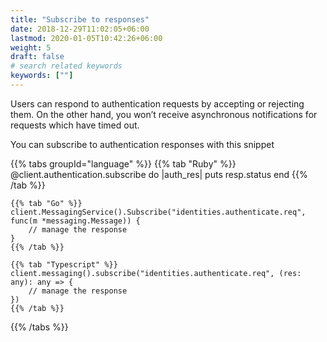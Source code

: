 ```yaml
---
title: "Subscribe to responses"
date: 2018-12-29T11:02:05+06:00
lastmod: 2020-01-05T10:42:26+06:00
weight: 5
draft: false
# search related keywords
keywords: [""]
---
```


Users can respond to authentication requests by accepting or rejecting them. On the other hand, you won’t receive asynchronous notifications for requests which have timed out.

You can subscribe to authentication responses with this snippet

{{% tabs groupId="language" %}}
    {{% tab "Ruby" %}}
    @client.authentication.subscribe do |auth_res|
        puts resp.status
    end
    {{% /tab %}}

    {{% tab "Go" %}}
    client.MessagingService().Subscribe("identities.authenticate.req", func(m *messaging.Message)) {
        // manage the response
    }
    {{% /tab %}}

    {{% tab "Typescript" %}}
    client.messaging().subscribe("identities.authenticate.req", (res: any): any => {
        // manage the response
    })
    {{% /tab %}}
{{% /tabs %}}